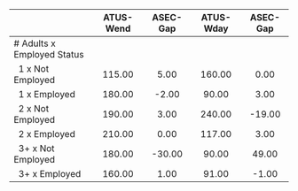 
|                      |    ATUS-Wend |     ASEC-Gap |    ATUS-Wday |     ASEC-Gap |
| -------------------- | :----------: | :----------: | :----------: | :----------: |
| # Adults x Employed Status |              |              |              |              |
| &nbsp;&nbsp;1 x Not Employed |       115.00 |         5.00 |       160.00 |         0.00 |
| &nbsp;&nbsp;1 x Employed |       180.00 |        -2.00 |        90.00 |         3.00 |
| &nbsp;&nbsp;2 x Not Employed |       190.00 |         3.00 |       240.00 |       -19.00 |
| &nbsp;&nbsp;2 x Employed |       210.00 |         0.00 |       117.00 |         3.00 |
| &nbsp;&nbsp;3+ x Not Employed |       180.00 |       -30.00 |        90.00 |        49.00 |
| &nbsp;&nbsp;3+ x Employed |       160.00 |         1.00 |        91.00 |        -1.00 |

